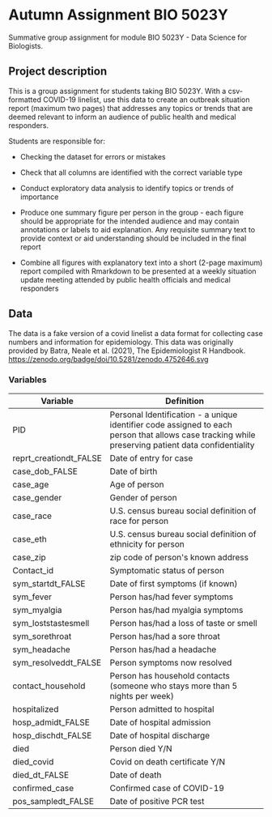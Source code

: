 # Autumn Assignment BIO 5023Y

Summative group assignment for module BIO 5023Y - Data Science for Biologists.

## Project description

This is a group assignment for students taking BIO 5023Y. With a csv-formatted COVID-19 linelist, use this data to create an outbreak situation report (maximum two pages) that addresses any topics or trends that are deemed relevant to inform an audience of public health and medical responders. 

Students are responsible for:

* Checking the dataset for errors or mistakes

* Check that all columns are identified with the correct variable type

* Conduct exploratory data analysis to identify topics or trends of importance

* Produce one summary figure per person in the group - each figure should be appropriate for the intended audience and may contain annotations or labels to aid explanation. Any requisite summary text to provide context or aid understanding should be included in the final report

* Combine all figures with explanatory text into a short (2-page maximum) report compiled with Rmarkdown to be presented at a weekly situation update meeting attended by public health officials and medical responders

## Data

The data is a fake version of a covid linelist a data format for collecting case numbers and information for epidemiology. This data was originally provided by Batra, Neale et al. (2021), The Epidemiologist R Handbook. https://zenodo.org/badge/doi/10.5281/zenodo.4752646.svg

### Variables

| Variable| Definition|
|----|----|
| PID| Personal Identification - a unique identifier code assigned to each person that allows case tracking while preserving patient data confidentiality|
| reprt_creationdt_FALSE| Date of entry for case|
| case_dob_FALSE| Date of birth|
| case_age| Age of person|
| case_gender| Gender of person|
| case_race| U.S. census bureau social definition of race for person|
| case_eth| U.S. census bureau social definition of ethnicity for person|
| case_zip| zip code of person's known address|
| Contact_id| Symptomatic status of person|
| sym_startdt_FALSE| Date of first symptoms (if known)|
| sym_fever| Person has/had fever symptoms
| sym_myalgia| Person has/had myalgia symptoms
| sym_loststastesmell| Person has/had a loss of taste or smell
| sym_sorethroat| Person has/had a sore throat
| sym_headache| Person has/had a headache
| sym_resolveddt_FALSE| Person symptoms now resolved
| contact_household| Person has household contacts (someone who stays more than 5 nights per week)
| hospitalized| Person admitted to hospital
| hosp_admidt_FALSE| Date of hospital admission
| hosp_dischdt_FALSE| Date of hospital discharge
| died| Person died Y/N
| died_covid| Covid on death certificate Y/N
| died_dt_FALSE| Date of death
| confirmed_case| Confirmed case of COVID-19
| pos_sampledt_FALSE| Date of positive PCR test








